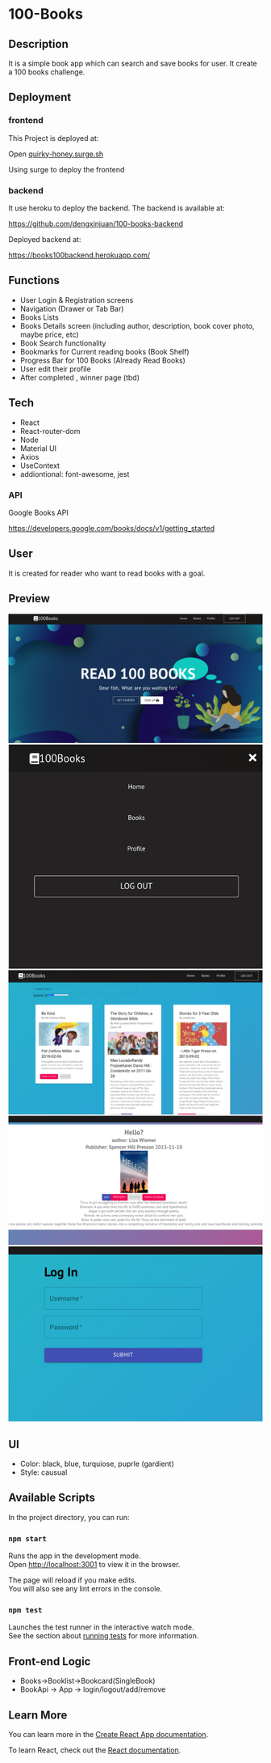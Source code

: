 # 100-Books

## Description

It is a simple book app which can search and save books for user. It create a 100 books challenge.

## Deployment

### frontend

This Project is deployed at:

Open [quirky-honey.surge.sh](quirky-honey.surge.sh)

Using surge to deploy the frontend

### backend

It use heroku to deploy the backend.
The backend is available at:

https://github.com/dengxinjuan/100-books-backend

Deployed backend at:

https://books100backend.herokuapp.com/

## Functions

- User Login & Registration screens
- Navigation (Drawer or Tab Bar)
- Books Lists
- Books Details screen (including author, description, book cover photo, maybe price, etc)
- Book Search functionality
- Bookmarks for Current reading books (Book Shelf)
- Progress Bar for 100 Books (Already Read Books)
- User edit their profile
- After completed , winner page (tbd)

## Tech

- React
- React-router-dom
- Node
- Material UI
- Axios
- UseContext
- addiontional: font-awesome, jest

### API

Google Books API

https://developers.google.com/books/docs/v1/getting_started

## User

It is created for reader who want to read books with a goal.

## Preview

![home](./readme-img/home.png)
![tab](./readme-img/tab.png)
![book](./readme-img/book.png)
![singlebook](./readme-img/singleBook.png)
![singlebook](./readme-img/login.png)

## UI

- Color: black, blue, turquiose, puprle (gardient)
- Style: causual

## Available Scripts

In the project directory, you can run:

### `npm start`

Runs the app in the development mode.\
Open [http://localhost:3001](http://localhost:3001) to view it in the browser.

The page will reload if you make edits.\
You will also see any lint errors in the console.

### `npm test`

Launches the test runner in the interactive watch mode.\
See the section about [running tests](https://facebook.github.io/create-react-app/docs/running-tests) for more information.

## Front-end Logic

- Books->Booklist->Bookcard(SingleBook)
- BookApi -> App -> login/logout/add/remove

## Learn More

You can learn more in the [Create React App documentation](https://facebook.github.io/create-react-app/docs/getting-started).

To learn React, check out the [React documentation](https://reactjs.org/).
